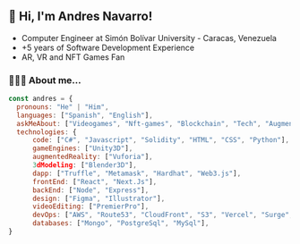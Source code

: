 <h2> 👋 Hi, I'm Andres Navarro!</h2>

- Computer Engineer at Simón Bolívar University - Caracas, Venezuela
- +5 years of Software Development Experience 
- AR, VR and NFT Games Fan

### 👨🏻‍💻 About me...  

```javascript
const andres = {
  pronouns: "He" | "Him",
  languages: ["Spanish", "English"],
  askMeAbout: ["Videogames", "Nft-games", "Blockchain", "Tech", "Augmented Reality", "Play-to-Earn", "Soccer", "Hiking", "Books"],
  technologies: {
      code: ["C#", "Javascript", "Solidity", "HTML", "CSS", "Python"],
      gameEngines: ["Unity3D"],
      augmentedReality: ["Vuforia"],
      3dModeling: ["Blender3D"],
      dapp: ["Truffle", "Metamask", "Hardhat", "Web3.js"],
      frontEnd: ["React", "Next.Js"],
      backEnd: ["Node", "Express"],
      design: ["Figma", "Illustrator"],
      videoEditing: ["PremierPro"],
      devOps: ["AWS", "Route53", "CloudFront", "S3", "Vercel", "Surge", "Heroku"],
      databases: ["Mongo", "PostgreSql", "MySql"],
}
```
